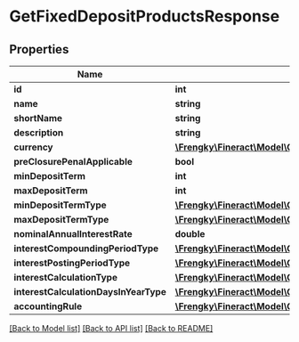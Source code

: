 # GetFixedDepositProductsResponse

## Properties
Name | Type | Description | Notes
------------ | ------------- | ------------- | -------------
**id** | **int** |  | [optional] 
**name** | **string** |  | [optional] 
**shortName** | **string** |  | [optional] 
**description** | **string** |  | [optional] 
**currency** | [**\Frengky\Fineract\Model\GetFixedDepositProductsCurrency**](GetFixedDepositProductsCurrency.md) |  | [optional] 
**preClosurePenalApplicable** | **bool** |  | [optional] 
**minDepositTerm** | **int** |  | [optional] 
**maxDepositTerm** | **int** |  | [optional] 
**minDepositTermType** | [**\Frengky\Fineract\Model\GetFixedDepositProductsMinDepositTermType**](GetFixedDepositProductsMinDepositTermType.md) |  | [optional] 
**maxDepositTermType** | [**\Frengky\Fineract\Model\GetFixedDepositProductsMaxDepositTermType**](GetFixedDepositProductsMaxDepositTermType.md) |  | [optional] 
**nominalAnnualInterestRate** | **double** |  | [optional] 
**interestCompoundingPeriodType** | [**\Frengky\Fineract\Model\GetFixedDepositProductsInterestCompoundingPeriodType**](GetFixedDepositProductsInterestCompoundingPeriodType.md) |  | [optional] 
**interestPostingPeriodType** | [**\Frengky\Fineract\Model\GetFixedDepositProductsInterestPostingPeriodType**](GetFixedDepositProductsInterestPostingPeriodType.md) |  | [optional] 
**interestCalculationType** | [**\Frengky\Fineract\Model\GetFixedDepositProductsInterestCalculationType**](GetFixedDepositProductsInterestCalculationType.md) |  | [optional] 
**interestCalculationDaysInYearType** | [**\Frengky\Fineract\Model\GetFixedDepositProductsInterestCalculationDaysInYearType**](GetFixedDepositProductsInterestCalculationDaysInYearType.md) |  | [optional] 
**accountingRule** | [**\Frengky\Fineract\Model\GetFixedDepositProductsAccountingRule**](GetFixedDepositProductsAccountingRule.md) |  | [optional] 

[[Back to Model list]](../../README.md#documentation-for-models) [[Back to API list]](../../README.md#documentation-for-api-endpoints) [[Back to README]](../../README.md)


